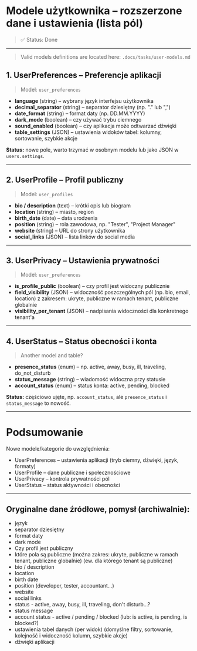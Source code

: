 # Modele użytkownika – rozszerzone dane i ustawienia (lista pól)

> :white_check_mark: Status: Done

---

> Valid models definitions are located here: `.docs/tasks/user-models.md`


## 1. UserPreferences – Preferencje aplikacji

> Model: `user_preferences`

- **language** (string) – wybrany język interfejsu użytkownika  
- **decimal_separator** (string) – separator dziesiętny (np. "." lub ",")  
- **date_format** (string) – format daty (np. DD.MM.YYYY)  
- **dark_mode** (boolean) – czy używać trybu ciemnego  
- **sound_enabled** (boolean) – czy aplikacja może odtwarzać dźwięki  
- **table_settings** (JSON) – ustawienia widoków tabel: kolumny, sortowanie, szybkie akcje  

**Status:** nowe pole, warto trzymać w osobnym modelu lub jako JSON w `users.settings`.

---

## 2. UserProfile – Profil publiczny

> Model: `user_profiles`

- **bio / description** (text) – krótki opis lub biogram  
- **location** (string) – miasto, region  
- **birth_date** (date) – data urodzenia  
- **position** (string) – rola zawodowa, np. "Tester", "Project Manager"  
- **website** (string) – URL do strony użytkownika  
- **social_links** (JSON) – lista linków do social media  

---

## 3. UserPrivacy – Ustawienia prywatności

> Model: `user_preferences`

- **is_profile_public** (boolean) – czy profil jest widoczny publicznie  
- **field_visibility** (JSON) – widoczność poszczególnych pól (np. bio, email, location) z zakresem: ukryte, publiczne w ramach tenant, publiczne globalnie  
- **visibility_per_tenant** (JSON) – nadpisania widoczności dla konkretnego tenant'a  


---

## 4. UserStatus – Status obecności i konta

> Another model and table?

- **presence_status** (enum) – np. active, away, busy, ill, traveling, do_not_disturb  
- **status_message** (string) – wiadomość widoczna przy statusie  
- **account_status** (enum) – status konta: active, pending, blocked  

**Status:** częściowo ujęte, np. `account_status`, ale `presence_status` i `status_message` to nowość.

---

# Podsumowanie

Nowe modele/kategorie do uwzględnienia:

- UserPreferences – ustawienia aplikacji (tryb ciemny, dźwięki, język, formaty)  
- UserProfile – dane publiczne i społecznościowe  
- UserPrivacy – kontrola prywatności pól  
- UserStatus – status aktywności i obecności  

---

## Oryginalne dane źródłowe, pomysł (archiwalnie):

- język
- separator dziesiętny
- format daty
- dark mode
- Czy profil jest publiczny
- które pola są publiczne (można zakres: ukryte, publiczne w ramach tenant, publiczne globalnie) (ew. dla którego tenant są publiczne) 
- bio / description
- location 
- birth date 
- position (developer, tester, accountant...) 
- website 
- social links 
- status - active, away, busy, ill, traveling, don't disturb...?
- status message
- account status - active / pending / blocked (lub: is active, is pending, is blocked?)
- ustawienia tabel danych (per widok) (domyślne filtry, sortowanie, kolejność i widoczność kolumn, szybkie akcje)
- dźwięki aplikacji 